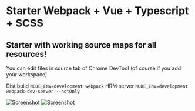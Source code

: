 # Starter Webpack + Vue + Typescript + SCSS
## Starter with working source maps for all resources!

You can edit files in source tab of Chrome DevTool (of course if you add your workspace)

Dist build `NODE_ENV=development webpack`
HRM server `NODE_ENV=development webpack-dev-server --hotOnly`

![Screenshot](https://i.ibb.co/J2wTXDM/screenshot-2019-07-27-04-08-33.png)
![Screenshot](https://i.ibb.co/bbvWdCr/screenshot-2019-07-27-04-09-46.png)

